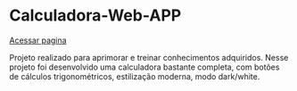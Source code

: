 # Calculadora-Web-APP

[Acessar pagina](https://igorxrs.github.io/Calculadora-Web-APP/)

Projeto realizado para aprimorar e treinar conhecimentos adquiridos. Nesse projeto foi desenvolvido uma calculadora bastante completa, com botões de cálculos trigonométricos, estilização moderna, modo dark/white.   
